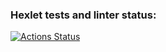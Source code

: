 ### Hexlet tests and linter status:
[![Actions Status](https://github.com/KuznetsovaSveta/layout-designer-project-56/actions/workflows/hexlet-check.yml/badge.svg)](https://github.com/KuznetsovaSveta/layout-designer-project-56/actions)